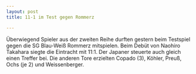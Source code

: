 ```yaml
---
layout: post
title: 11-1 im Test gegen Rommerz

---
```


Überwiegend Spieler aus der zweiten Reihe durften gestern beim Testspiel gegen die SG Blau-Weiß Rommerz mitspielen. Beim Debüt von Naohiro Takahara siegte die Eintracht mit 11:1. Der Japaner steuerte auch gleich einen Treffer bei. Die anderen Tore erzielten Copado (3), Köhler, Preuß, Ochs (je 2) und Weissenberger.


